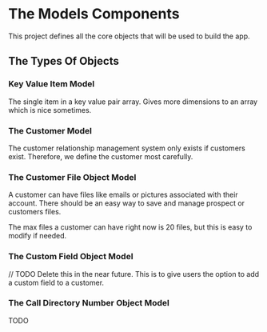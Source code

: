 #  The Models Components
This project defines all the core objects that will be used to build the app.

## The Types Of Objects

### Key Value Item Model
The single item in a key value pair array. Gives more dimensions to an array which is nice sometimes.

### The Customer Model
The customer relationship management system only exists if customers exist.
Therefore, we define the customer most carefully.

### The Customer File Object Model
A customer can have files like emails or pictures associated with their account. 
There should be an easy way to save and manage prospect or customers files.

The max files a customer can have right now is 20 files, but this is easy to modify if needed.

### The Custom Field Object Model
// TODO Delete this in the near future. 
This is to give users the option to add a custom field to a customer.

### The Call Directory Number Object Model
TODO
